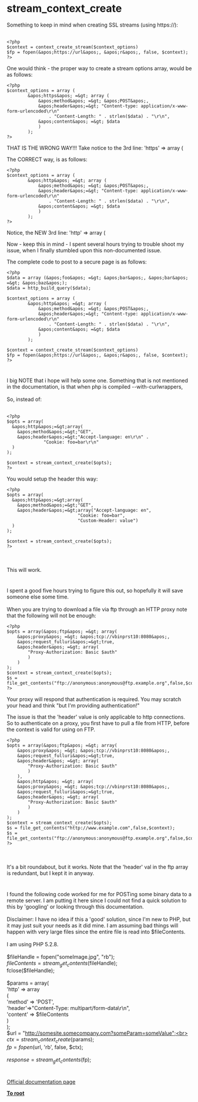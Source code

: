 # stream_context_create



Something to keep in mind when creating SSL streams (using https://):<br><br>

```
<?php
$context = context_create_stream($context_options)
$fp = fopen(&apos;https://url&apos;, &apos;r&apos;, false, $context);
?>
```


One would think - the proper way to create a stream options array, would be as follows: 



```
<?php
$context_options = array (
        &apos;https&apos; =&gt; array (
            &apos;method&apos; =&gt; &apos;POST&apos;,
            &apos;header&apos;=&gt; "Content-type: application/x-www-form-urlencoded\r\n"
                . "Content-Length: " . strlen($data) . "\r\n",
            &apos;content&apos; =&gt; $data
            )
        );
?>
```


THAT IS THE WRONG WAY!!!
Take notice to the 3rd line: &apos;https&apos; =&gt; array (

The CORRECT way, is as follows:



```
<?php
$context_options = array (
        &apos;http&apos; =&gt; array (
            &apos;method&apos; =&gt; &apos;POST&apos;,
            &apos;header&apos;=&gt; "Content-type: application/x-www-form-urlencoded\r\n"
                . "Content-Length: " . strlen($data) . "\r\n",
            &apos;content&apos; =&gt; $data
            )
        );
?>
```


Notice, the NEW 3rd line: &apos;http&apos; =&gt; array (

Now - keep this in mind - I spent several hours trying to trouble shoot my issue, when I finally stumbled upon this non-documented issue.

The complete code to post to a secure page is as follows:



```
<?php
$data = array (&apos;foo&apos; =&gt; &apos;bar&apos;, &apos;bar&apos; =&gt; &apos;baz&apos;);
$data = http_build_query($data);

$context_options = array (
        &apos;http&apos; =&gt; array (
            &apos;method&apos; =&gt; &apos;POST&apos;,
            &apos;header&apos;=&gt; "Content-type: application/x-www-form-urlencoded\r\n"
                . "Content-Length: " . strlen($data) . "\r\n",
            &apos;content&apos; =&gt; $data
            )
        );

$context = context_create_stream($context_options)
$fp = fopen(&apos;https://url&apos;, &apos;r&apos;, false, $context);
?>
```
  

#

I big NOTE that i hope will help some one. Something that is not mentioned in the documentation, is that when php is compiled --with-curlwrappers,<br><br>So, instead of:<br><br>

```
<?php
$opts = array(
  &apos;http&apos;=&gt;array(
    &apos;method&apos;=&gt;"GET",
    &apos;header&apos;=&gt;"Accept-language: en\r\n" .
              "Cookie: foo=bar\r\n"
  )
);

$context = stream_context_create($opts);
?>
```


You would setup the header this way: 



```
<?php
$opts = array(
  &apos;http&apos;=&gt;array(
    &apos;method&apos;=&gt;"GET",
    &apos;header&apos;=&gt;array("Accept-language: en",
                           "Cookie: foo=bar",
                           "Custom-Header: value")
  )
);

$context = stream_context_create($opts);
?>
```
<br><br>This will work.  

#

I spent a good five hours trying to figure this out, so hopefully it will save someone else some time.<br><br>When you are trying to download a file via ftp through an HTTP proxy note that the following will not be enough:<br>

```
<?php
$opts = array(&apos;ftp&apos; =&gt; array(
    &apos;proxy&apos; =&gt; &apos;tcp://vbinprst10:8080&apos;,
    &apos;request_fulluri&apos;=&gt;true,
    &apos;header&apos; =&gt; array(
        "Proxy-Authorization: Basic $auth"
        )
    )
);
$context = stream_context_create($opts);
$s = file_get_contents("ftp://anonymous:anonymous@ftp.example.org",false,$context);
?>
```


Your proxy will respond that authentication is required. You may scratch your head and think "but I&apos;m providing authentication!"

The issue is that the &apos;header&apos; value is only applicable to http connections. So to authenticate on a proxy, you first have to pull a file from HTTP, before the context is valid for using on FTP.


```
<?php
$opts = array(&apos;ftp&apos; =&gt; array(
    &apos;proxy&apos; =&gt; &apos;tcp://vbinprst10:8080&apos;,
    &apos;request_fulluri&apos;=&gt;true,
    &apos;header&apos; =&gt; array(
        "Proxy-Authorization: Basic $auth"
        )
    ),
    &apos;http&apos; =&gt; array(
    &apos;proxy&apos; =&gt; &apos;tcp://vbinprst10:8080&apos;,
    &apos;request_fulluri&apos;=&gt;true,
    &apos;header&apos; =&gt; array(
        "Proxy-Authorization: Basic $auth"
        )
    )
);
$context = stream_context_create($opts);
$s = file_get_contents("http://www.example.com",false,$context);
$s = file_get_contents("ftp://anonymous:anonymous@ftp.example.org",false,$context);
?>
```
<br><br>It&apos;s a bit roundabout, but it works. Note that the &apos;header&apos; val in the ftp array is redundant, but I kept it in anyway.  

#

I found the following code worked for me for POSTing some binary data to a remote server. I am putting it here since I could not find a quick solution to this by &apos;googling&apos; or looking through this documentation. <br><br>Disclaimer:  I have no idea if this a &apos;good&apos; solution, since I&apos;m new to PHP, but it may just suit your needs as it did mine.  I am assuming bad things will happen with very large files since the entire file is read into $fileContents. <br><br>I am using PHP 5.2.8.<br><br>   $fileHandle = fopen("someImage.jpg", "rb");<br>   $fileContents = stream_get_contents($fileHandle);<br>   fclose($fileHandle);<br><br>   $params = array(<br>      &apos;http&apos; =&gt; array<br>      (<br>          &apos;method&apos; =&gt; &apos;POST&apos;,<br>          &apos;header&apos;=&gt;"Content-Type: multipart/form-data\r\n",<br>          &apos;content&apos; =&gt; $fileContents<br>      )<br>   );<br>   $url = "http://somesite.somecompany.com?someParam=someValue";<br>   $ctx = stream_context_create($params);<br>   $fp = fopen($url, &apos;rb&apos;, false, $ctx);<br><br>   $response = stream_get_contents($fp);  

#

[Official documentation page](https://www.php.net/manual/en/function.stream-context-create.php)

**[To root](/README.md)**